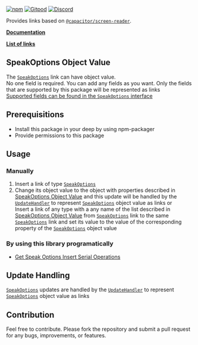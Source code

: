 [![npm](https://img.shields.io/npm/v/@deep-foundation/capacitor-screen-reader.svg)](https://www.npmjs.com/package/<PACKAGE_NAME>) 
[![Gitpod](https://img.shields.io/badge/Gitpod-ready--to--code-blue?logo=gitpod)](https://gitpod.io/#https://github.com/deep-foundation/capacitor-screen-reader) 
[![Discord](https://badgen.net/badge/icon/discord?icon=discord&label&color=purple)](https://discord.gg/deep-foundation)

Provides links based on [`@capacitor/screen-reader`](https://www.npmjs.com/package/@capacitor/screen-reader). 

[**Documentation**](https://deep-foundation.github.io/capacitor-screen-reader/) 

[**List of links**](https://deep-foundation.github.io/capacitor-screen-reader/enums/LinkName.html)

## SpeakOptions Object Value

The [`SpeakOptions`] link can have object value.  
No one field is required. You can add any fields as you want.  Only the fields that are supported by this package will be represented as links   
[Supported fields can be found in the `SpeakOptions` interface](https://capacitorjs.com/docs/apis/screen-reader#speakoptions)  

## Prerequisitions
- Install this package in your deep by using npm-packager
- Provide permissions to this package

## Usage

### Manually
1. Insert a link of type [`SpeakOptions`] 
2.  Change its object value to the object with properties described in [SpeakOptions Object Value](#md:screen-reader-object-value) and this update will be handled by the [`UpdateHandler`](https://freephoenix888.github.io/object-to-links-async-converter/enums/LinkName.html#UpdateHandler) to represent [`SpeakOptions`] object value as links
or  
Insert a link of any type with a any name of the list described in [SpeakOptions Object Value](#md:screen-reader-object-value) from [`SpeakOptions`] link to the same [`SpeakOptions`] link and set its value to the value of the corresponding property of the [`SpeakOptions`] object value

### By using this library programatically
- [Get Speak Options Insert Serial Operations](https://deep-foundation.github.io/capacitor-screen-reader/functions/getSpeakOptionsInsertSerialOperations.html)  

## Update Handling

[`SpeakOptions`] updates are handled by the [`UpdateHandler`](https://freephoenix888.github.io/object-to-links-async-converter/enums/LinkName.html#UpdateHandler) to represent [`SpeakOptions`] object value as links

## Contribution

Feel free to contribute. Please fork the repository and submit a pull request for any bugs, improvements, or features.

[`SpeakOptions`]: https://deep-foundation.github.io/capacitor-screen-reader/enums/LinkName.html#Screen-reader